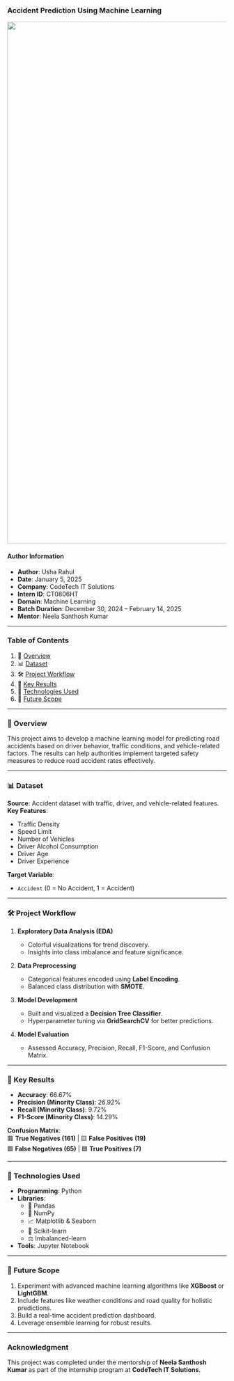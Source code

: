 ### **Accident Prediction Using Machine Learning**  
 
<img src="C:\Users\user\Downloads\OIP.png" height="auto" width="1200px">



#### **Author Information**
- **Author**: Usha Rahul  
- **Date**: January 5, 2025  
- **Company**: CodeTech IT Solutions  
- **Intern ID**: CT0806HT  
- **Domain**: Machine Learning  
- **Batch Duration**: December 30, 2024 – February 14, 2025  
- **Mentor**: Neela Santhosh Kumar  

---

### **Table of Contents**
1. 🌟 [Overview](#overview)  
2. 📊 [Dataset](#dataset)  
3. 🛠️ [Project Workflow](#project-workflow)  
4. 🚦 [Key Results](#key-results)  
5. 🧰 [Technologies Used](#technologies-used)  
6. 🚀 [Future Scope](#future-scope)  

---

### **🌟 Overview**  
This project aims to develop a machine learning model for predicting road accidents based on driver behavior, traffic conditions, and vehicle-related factors. The results can help authorities implement targeted safety measures to reduce road accident rates effectively.  

---

### **📊 Dataset**  
**Source**: Accident dataset with traffic, driver, and vehicle-related features.  
**Key Features**:  
- Traffic Density  
- Speed Limit  
- Number of Vehicles  
- Driver Alcohol Consumption  
- Driver Age  
- Driver Experience  

**Target Variable**:  
- `Accident` (0 = No Accident, 1 = Accident)  

---

### **🛠️ Project Workflow**  
1. **Exploratory Data Analysis (EDA)**  
   - Colorful visualizations for trend discovery.  
   - Insights into class imbalance and feature significance.  

2. **Data Preprocessing**  
   - Categorical features encoded using **Label Encoding**.  
   - Balanced class distribution with **SMOTE**.  

3. **Model Development**  
   - Built and visualized a **Decision Tree Classifier**.  
   - Hyperparameter tuning via **GridSearchCV** for better predictions.  

4. **Model Evaluation**  
   - Assessed Accuracy, Precision, Recall, F1-Score, and Confusion Matrix.  

---

### **🚦 Key Results**  
- **Accuracy**: 66.67%  
- **Precision (Minority Class)**: 26.92%  
- **Recall (Minority Class)**: 9.72%  
- **F1-Score (Minority Class)**: 14.29%  

**Confusion Matrix**:  
🟥 **True Negatives (161)** | 🟨 **False Positives (19)**  
🟩 **False Negatives (65)** | 🟦 **True Positives (7)**  

---

### **🧰 Technologies Used**  
- **Programming**: Python  
- **Libraries**:  
  - 🐼 Pandas  
  - 🔢 NumPy  
  - 📈 Matplotlib & Seaborn  
  - 🧠 Scikit-learn  
  - ⚖️ Imbalanced-learn  
- **Tools**: Jupyter Notebook  

---

### **🚀 Future Scope**  
1. Experiment with advanced machine learning algorithms like **XGBoost** or **LightGBM**.  
2. Include features like weather conditions and road quality for holistic predictions.  
3. Build a real-time accident prediction dashboard.  
4. Leverage ensemble learning for robust results.  

---



### **Acknowledgment**  
This project was completed under the mentorship of **Neela Santhosh Kumar** as part of the internship program at **CodeTech IT Solutions**.  

